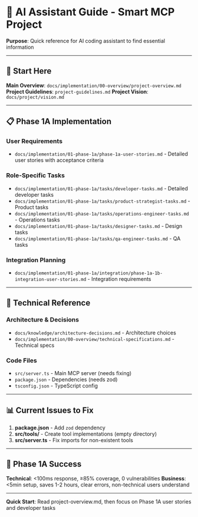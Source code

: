 # 🤖 **AI Assistant Guide - Smart MCP Project**

**Purpose**: Quick reference for AI coding assistant to find essential information

---

## 🎯 **Start Here**

**Main Overview**: `docs/implementation/00-overview/project-overview.md`
**Project Guidelines**: `project-guidelines.md`
**Project Vision**: `docs/project/vision.md`

---

## 📋 **Phase 1A Implementation**

### **User Requirements**
- `docs/implementation/01-phase-1a/phase-1a-user-stories.md` - Detailed user stories with acceptance criteria

### **Role-Specific Tasks**
- `docs/implementation/01-phase-1a/tasks/developer-tasks.md` - Detailed developer tasks
- `docs/implementation/01-phase-1a/tasks/product-strategist-tasks.md` - Product tasks
- `docs/implementation/01-phase-1a/tasks/operations-engineer-tasks.md` - Operations tasks
- `docs/implementation/01-phase-1a/tasks/designer-tasks.md` - Design tasks
- `docs/implementation/01-phase-1a/tasks/qa-engineer-tasks.md` - QA tasks

### **Integration Planning**
- `docs/implementation/01-phase-1a/integration/phase-1a-1b-integration-user-stories.md` - Integration requirements

---

## 🔧 **Technical Reference**

### **Architecture & Decisions**
- `docs/knowledge/architecture-decisions.md` - Architecture choices
- `docs/implementation/00-overview/technical-specifications.md` - Technical specs

### **Code Files**
- `src/server.ts` - Main MCP server (needs fixing)
- `package.json` - Dependencies (needs zod)
- `tsconfig.json` - TypeScript config

---

## 📊 **Current Issues to Fix**

1. **package.json** - Add `zod` dependency
2. **src/tools/** - Create tool implementations (empty directory)
3. **src/server.ts** - Fix imports for non-existent tools

---

## 🎯 **Phase 1A Success**

**Technical**: <100ms response, ≥85% coverage, 0 vulnerabilities
**Business**: <5min setup, saves 1-2 hours, clear errors, non-technical users understand

---

**Quick Start**: Read project-overview.md, then focus on Phase 1A user stories and developer tasks

